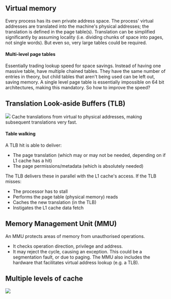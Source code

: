 ## Virtual memory
Every process has its own private address space. The process' virtual addresses are translated into the machine's physical addresses; the translation is defined in the page table(s).
Translation can be simplified significantly by assuming locality (i.e. dividing chunks of space into pages, not single words). But even so, very large tables could be required.
#### Multi-level page tables
Essentially trading lookup speed for space savings. Instead of having one massive table, have multiple chained tables. They have the same number of entries in theory, but child tables that aren't being used can be left out, saving memory. A single level page table is essentially impossible on 64 bit architectures, making this mandatory. So how to improve the speed?
## Translation Look-aside Buffers (TLB)
![](Pasted%20image%2020230216131440.png)
Cache translations from virtual to physical addresses, making subsequent translations very fast. 
#### Table walking
A TLB hit is able to deliver:
- The page translation (which may or may not be needed, depending on if L1 cache has a hit)
- The page permissions/metadata (which is absolutely needed)

The TLB delivers these in parallel with the L1 cache's access.
If the TLB misses:
- The processor has to stall
- Performs the page table (physical memory) reads
- Caches the new translation (in the TLB)
- Instigates the L1 cache data fetch
## Memory Management Unit (MMU)
An MMU protects areas of memory from unauthorised operations.
- It checks operation direction, privilege and address.
- It may reject the cycle, causing an exception. This could be a segmentation fault, or due to paging.
The MMU also includes the hardware that facilitates virtual address lookup (e.g. a TLB).
## Multiple levels of cache
![](Pasted%20image%2020230216132621.png)
